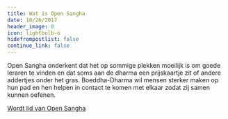 ```yaml
---
title: Wat is Open Sangha
date: 10/26/2017
header_image: 0
icon: lightbulb-o
hidefrompostlist: false
continue_link: false
---
```

Open Sangha onderkent dat het op sommige plekken moeilijk is om goede leraren te vinden en dat soms aan de dharma een prijskaartje zit of andere addertjes onder het gras. Boeddha-Dharma wil mensen sterker maken op hun pad en hen helpen in contact te komen met elkaar zodat zij samen kunnen oefenen.

[Wordt lid van Open Sangha](/open-sangha)